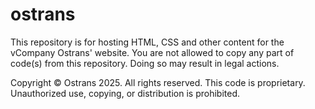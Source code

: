 # ostrans

This repository is for hosting HTML, CSS and other content for the vCompany Ostrans' website.
You are not allowed to copy any part of code(s) from this repository. Doing so may result in legal actions.

Copyright © Ostrans 2025. All rights reserved. 
This code is proprietary. Unauthorized use, copying, or distribution is prohibited.
